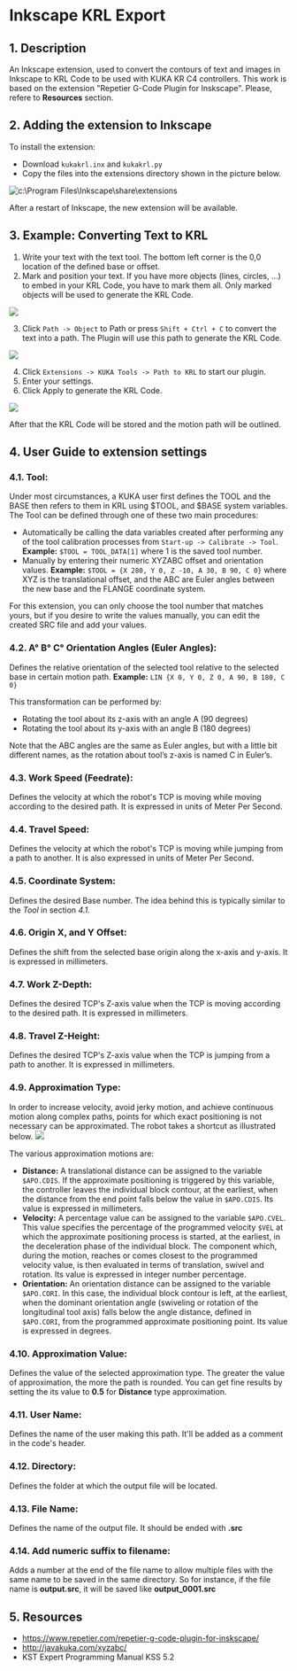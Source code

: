 # Inkscape KRL Export

## 1. Description
An Inkscape extension, used to convert the contours of text and images in Inkscape to KRL Code to be used with KUKA KR C4 controllers.
This work is based on the extension "Repetier G-Code Plugin for Inskscape". Please, refere to **Resources** section.


## 2. Adding the extension to Inkscape
To install the extension:
* Download `kukakrl.inx` and `kukakrl.py`
* Copy the files into the extensions directory shown in the picture below.

![c:\Program Files\Inkscape\share\extensions](./screenshots/0.png)

After a restart of Inkscape, the new extension will be available.


## 3. Example: Converting Text to KRL
1. Write your text with the text tool. The bottom left corner is the 0,0 location of the defined base or offset.
2. Mark and position your text. If you have more objects (lines, circles, …) to embed in your KRL Code, you have to mark them all. Only marked objects will be used to generate the KRL Code.

![](./screenshots/1.png)

3. Click `Path -> Object` to Path or press `Shift + Ctrl + C` to convert the text into a path. The Plugin will use this path to generate the KRL Code.

![](./screenshots/2.png)

4. Click `Extensions -> KUKA Tools -> Path to KRL` to start our plugin.
5. Enter your settings.
6. Click Apply to generate the KRL Code.

![](./screenshots/3.png)

After that the KRL Code will be stored and the motion path will be outlined.


## 4. User Guide to extension settings
###   4.1. Tool:
Under most circumstances, a KUKA user first defines the TOOL and the BASE then refers to them in KRL using $TOOL, and $BASE system variables.
The Tool can be defined through one of these two main procedures:
* Automatically be calling the data variables created after performing any of the tool calibration processes from `Start-up -> Calibrate -> Tool`.
**Example:** `$TOOL = TOOL_DATA[1]`  where 1 is the saved tool number.
* Manually by entering their numeric XYZABC offset and orientation values.
**Example:** `$TOOL = {X 280, Y 0, Z -10, A 30, B 90, C 0}` where XYZ is the translational offset, and the ABC are Euler angles between the new base and the FLANGE coordinate system.

For this extension, you can only choose the tool number that matches yours, but if you desire to write the values manually, you can edit the created SRC file and add your values.

###   4.2. A° B° C° Orientation Angles (Euler Angles):
Defines the relative orientation of the selected tool relative to the selected base in certain motion path. 
**Example:** `LIN {X 0, Y 0, Z 0, A 90, B 180, C 0}`

This transformation can be performed by:
* Rotating the tool about its z-axis with an angle A (90 degrees)
* Rotating the tool about its y-axis with an angle B (180 degrees)

Note that the ABC angles are the same as Euler angles, but with a little bit different names, as the rotation about tool’s z-axis is named C in Euler’s.

###   4.3. Work Speed (Feedrate):
Defines the velocity at which the robot's TCP is moving while moving according to the desired path. It is expressed in units of Meter Per Second.

###   4.4. Travel Speed:
Defines the velocity at which the robot's TCP is moving while jumping from a path to another. It is also expressed in units of Meter Per Second.

###   4.5. Coordinate System:
Defines the desired Base number. The idea behind this is typically similar to the *Tool* in section *4.1.*

###   4.6. Origin X, and Y Offset:
Defines the shift from the selected base origin along the x-axis and y-axis. It is expressed in millimeters. 

###   4.7. Work Z-Depth:
Defines the desired TCP's Z-axis value when the TCP is moving according to the desired path. It is expressed in millimeters.

###   4.8. Travel Z-Height:
Defines the desired TCP's Z-axis value when the TCP is jumping from a path to another. It is expressed in millimeters.

###   4.9. Approximation Type:
In order to increase velocity, avoid jerky motion, and achieve continuous motion along complex paths, points for which exact positioning is not necessary can be approximated. The robot takes a shortcut as illustrated below. 
![](./screenshots/approximation.png)

The various approximation motions are:
* **Distance:**
A translational distance can be assigned to the variable `$APO.CDIS`. If the approximate positioning is triggered by this variable, the controller leaves the individual block contour, at the earliest, when the distance from the end point falls below the value in `$APO.CDIS`. 
Its value is expressed in millimeters.
* **Velocity:** 
A percentage value can be assigned to the variable `$APO.CVEL`. This value specifies the percentage of the programmed velocity `$VEL` at which the approximate positioning process is started, at the earliest, in the deceleration phase of the individual block. The component which, during the motion, reaches or comes closest to the programmed velocity value, is then evaluated in terms of translation, swivel and rotation.
Its value is expressed in integer number percentage.
* **Orientation:**
An orientation distance can be assigned to the variable `$APO.CORI`. In this case, the individual block contour is left, at the earliest, when the dominant orientation angle (swiveling or rotation of the longitudinal tool axis) falls below the angle distance, defined in `$APO.CORI`, from the programmed approximate positioning point. 
Its value is expressed in degrees.

###   4.10. Approximation Value:
Defines the value of the selected approximation type. The greater the value of approximation, the more the path is rounded. You can get fine results by setting the its value to **0.5** for **Distance** type approximation.

###   4.11. User Name:
Defines the name of the user making this path. It'll be added as a comment in the code's header.

###   4.12. Directory:
Defines the folder at which the output file will be located.

###   4.13. File Name:
Defines the name of the output file. It should be ended with **.src**

###   4.14. Add numeric suffix to filename:
Adds a number at the end of the file name to allow multiple files with the same name to be saved in the same directory.
So for instance, if the file name is **output.src**, it will be saved like **output_0001.src**


## 5. Resources
* https://www.repetier.com/repetier-g-code-plugin-for-inskscape/
* http://javakuka.com/xyzabc/ 
* KST Expert Programming Manual KSS 5.2
